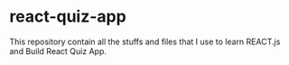 # react-quiz-app
This repository contain all the stuffs and files that I use to learn REACT.js and Build React Quiz App.
